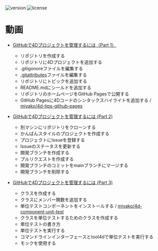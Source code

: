 [version-url]: https://img.shields.io/badge/version-20%2B-E23089
[license-url]: https://img.shields.io/github/license/miyako/4d-a-simple-project

![version][version-url]
![license][license-url]

 # 動画

* [GitHubで4Dプロジェクトを管理するには（Part 1）](https://www.youtube.com/watch?v=FhZ9LG_KcXY)
  * リポジトリを作成する
  * リポジトリに4Dプロジェクトを追加する
  * .gitigonoreファイルを編集する
  * [.gitattributes](https://github.com/miyako/4d-a-simple-project/blob/main/.gitattributes)ファイルを編集する
  * リポジトリにトピックを追加する
  * README.mdにシールドを追加する
  * リポジトリのホームページをGitHub Pagesで公開する
  * GitHub Pagesに4Dコードのシンタックスハイライトを追加する / [miyako/4d-tips-github-pages](https://github.com/miyako/4d-tips-github-pages)

* [GitHubで4Dプロジェクトを管理するには (Part 2)](https://www.youtube.com/watch?v=w2KXppsFK8U)
  * 別マシンにリポジトリをクローンする
  * かんばんスタイルのプロジェクトを作成する
  * プロジェクトにIssueを登録する
  * Issueのステータスを更新する
  * 開発ブランチを作成する
  * プルリクエストを作成する
  * 開発ブランチのコミットをmainブランチにマージする
  * 開発ブランチを削除する
 
* [GitHubで4Dプロジェクトを管理するには (Part 3)](https://www.youtube.com/watch?v=soall3bE0ms)
  * クラスを作成する
  * クラスにメンバー関数を追加する
  * 単位テストコンポーネントをインストールする / [miyako/4d-component-unit-test](https://github.com/miyako/4d-component-unit-test)
  * クラスを単位テストするためのクラスを作成する
  * 単位テストの書き方
  * 単位テストを実行する
  * コマンドラインインターフェースとtool4dで単位テストを実行する
  * モックを使用する
